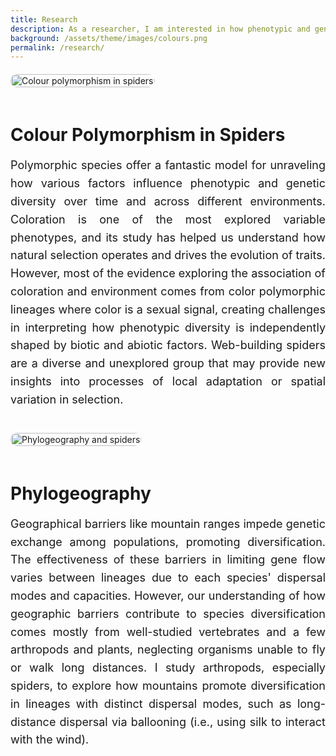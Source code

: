 ```yaml
---
title: Research
description: As a researcher, I am interested in how phenotypic and genetic diversity change at large geographical scales and the factors influencing the presence of multiple phenotypes within a single population. To answer my research questions, I study multiple animals, but I'm really interested in species with multiple colors.
background: /assets/theme/images/colours.png
permalink: /research/
---
```

<!DOCTYPE html>
<html lang="en">
<head>
  <meta charset="UTF-8" />
  <meta name="viewport" content="width=device-width, initial-scale=1.0" />
  <title>Responsive Bio Section</title>
  <style>
    .section {
      display: flex;
      flex-direction: row;
      flex-wrap: wrap;
      align-items: flex-start;
      margin: 20px auto;
      max-width: 1000px;
      gap: 20px;
    }

    .image {
      flex: 1 1 300px;
      max-width: 400px;
    }

    .image img {
      width: 100%;
      height: auto;
      display: block;
      border-radius: 10px;
    }

    .description {
      flex: 2 1 400px;
    }

    .description h2 {
      font-size: 28px;
      margin-bottom: 10px;
    }

    .description p {
      font-size: 18px;
      line-height: 1.6;
      text-align: justify;
    }

    @media (max-width: 768px) {
      .section {
        flex-direction: column;
        align-items: center;
        text-align: center;
      }

      .description p {
        text-align: left;
      }
    }
  </style>
</head>
<body>

  <!-- Section 1 -->
  <div class="section">
    <div class="image">
      <img src="https://raw.githubusercontent.com/fcsalgado/fcsalgado.github.io/master/assets/theme/images/fig1.png" alt="Colour polymorphism in spiders">
    </div>
    <div class="description">
      <h2>Colour Polymorphism in Spiders</h2>
      <p>Polymorphic species offer a fantastic model for unraveling how various factors influence phenotypic and genetic diversity over time and across different environments. Coloration is one of the most explored variable phenotypes, and its study has helped us understand how natural selection operates and drives the evolution of traits. However, most of the evidence exploring the association of coloration and environment comes from color polymorphic lineages where color is a sexual signal, creating challenges in interpreting how phenotypic diversity is independently shaped by biotic and abiotic factors. Web-building spiders are a diverse and unexplored group that may provide new insights into processes of local adaptation or spatial variation in selection.</p>
    </div>
  </div>

  <!-- Section 2 -->
  <div class="section">
    <div class="image">
      <img src="https://raw.githubusercontent.com/fcsalgado/fcsalgado.github.io/master/assets/theme/images/ballon.png" alt="Phylogeography and spiders">
    </div>
    <div class="description">
      <h2>Phylogeography</h2>
      <p>Geographical barriers like mountain ranges impede genetic exchange among populations, promoting diversification. The effectiveness of these barriers in limiting gene flow varies between lineages due to each species' dispersal modes and capacities. However, our understanding of how geographic barriers contribute to species diversification comes mostly from well-studied vertebrates and a few arthropods and plants, neglecting organisms unable to fly or walk long distances. I study arthropods, especially spiders, to explore how mountains promote diversification in lineages with distinct dispersal modes, such as long-distance dispersal via ballooning (i.e., using silk to interact with the wind).</p>
    </div>
  </div>

</body>
</html>
